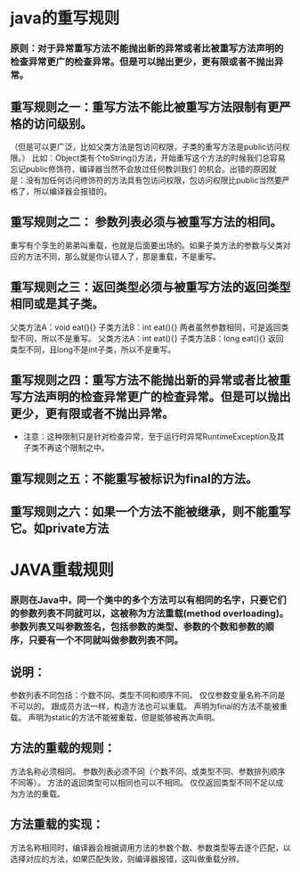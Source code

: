 # java的重写规则
### 原则：对于异常重写方法不能抛出新的异常或者比被重写方法声明的检查异常更广的检查异常。但是可以抛出更少，更有限或者不抛出异常。

## 重写规则之一：重写方法不能比被重写方法限制有更严格的访问级别。
（但是可以更广泛，比如父类方法是包访问权限，子类的重写方法是public访问权限。） 比如：Object类有个toString()方法，开始重写这个方法的时候我们总容易忘记public修饰符，编译器当然不会放过任何教训我们 的机会。出错的原因就是：没有加任何访问修饰符的方法具有包访问权限，包访问权限比public当然要严格了，所以编译器会报错的。
## 重写规则之二： 参数列表必须与被重写方法的相同。
重写有个孪生的弟弟叫重载，也就是后面要出场的。如果子类方法的参数与父类对应的方法不同，那么就是你认错人了，那是重载，不是重写。
## 重写规则之三：返回类型必须与被重写方法的返回类型相同或是其子类。
父类方法A：void eat(){} 子类方法B：int eat(){} 两者虽然参数相同，可是返回类型不同，所以不是重写。
父类方法A：int eat(){} 子类方法B：long eat(){} 返回类型不同，且long不是int子类，所以不是重写。
## 重写规则之四：重写方法不能抛出新的异常或者比被重写方法声明的检查异常更广的检查异常。但是可以抛出更少，更有限或者不抛出异常。
* 注意：这种限制只是针对检查异常，至于运行时异常RuntimeException及其子类不再这个限制之中。
## 重写规则之五：不能重写被标识为final的方法。
## 重写规则之六：如果一个方法不能被继承，则不能重写它。如private方法

# JAVA重载规则
### 原则在Java中，同一个类中的多个方法可以有相同的名字，只要它们的参数列表不同就可以，这被称为方法重载(method overloading)。参数列表又叫参数签名，包括参数的类型、参数的个数和参数的顺序，只要有一个不同就叫做参数列表不同。
## 说明：
参数列表不同包括：个数不同、类型不同和顺序不同。
仅仅参数变量名称不同是不可以的。
跟成员方法一样，构造方法也可以重载。
声明为final的方法不能被重载。
声明为static的方法不能被重载，但是能够被再次声明。
## 方法的重载的规则：
方法名称必须相同。
参数列表必须不同（个数不同、或类型不同、参数排列顺序不同等）。
方法的返回类型可以相同也可以不相同。
仅仅返回类型不同不足以成为方法的重载。
## 方法重载的实现：
方法名称相同时，编译器会根据调用方法的参数个数、参数类型等去逐个匹配，以选择对应的方法，如果匹配失败，则编译器报错，这叫做重载分辨。
